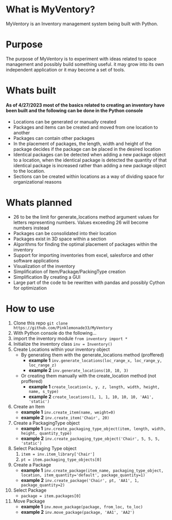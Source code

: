 # What is MyVentory?

MyVentory is an Inventory management system being built with Python. 

# Purpose 

The purpose of MyVentory is to experiment with ideas related to space management and 
possibly build something useful. it may grow into its own independent application or it
may become a set of tools.

# Whats built

#### As of 4/27/2023 most of the basics related to creating an inventory have been built and the following can be done in the Python console

- Locations can be generated or manually created
- Packages and items can be created and moved from one location to another
- Packages can contain other packages
- In the placement of packages, the length, width and height of the package decides if the package can be placed in the desired location
- Identical packages can be detected when adding a new package object to a location, when the identical package is detected the quantity of that identical package is increased rather than adding a new package object to the location.
- Sections can be created within locations as a way of dividing space for organizational reasons

# Whats planned

- 26 to be the limit for generate_locations method argument values for letters representing numbers. Values exceeding 26 will become numbers instead
- Packages can be consolidated into their location
- Packages exist in 3D space within a section
- Algorithms for finding the optimal placement of packages within the inventory
- Support for importing inventories from excel, salesforce and other software applications
- Visualization of the inventory
- Simplification of Item/Package/PackingType creation
- Simplification By creating a GUI
- Large part of the code to be rewritten with pandas and possibly Cython for optimization

# How to use 

1. Clone this repo `git clone https://github.com/Pinklemonade33/MyVentory`
2. With Python console do the following...
3. import the inventory module `from inventory import *`
4. Initialize the inventory class `inv = Inventory()`
5. Create Locations within your inventory object
    - By generating them with the generate_locations method (proffered)
        * **example 1** `inv.generate_locations(loc_range_x, loc_range_y, loc_range_z)`
        * **example 2** `inv.generate_locations(10, 10, 3)`
    - Or creating them manually with the create_location method (not proffered)
        * **example 1** `create_location(x, y, z, length, width, height, name, s_type)`
        * **example 2** `create_locations(1, 1, 1, 10, 10, 10, 'AA1', 'static')`
6. Create an Item 
    - **example 1** `inv.create_item(name, weight=0)`
    - **example 2** `inv.create_item('Chair', 20)`
7. Create a PackagingType object
    - **example 1** `inv.create_packaging_type_object(item, length, width, height, quantity_type)`
    - **example 2** `inv.create_packaging_type_object('Chair', 5, 5, 5, 'static')`
8. Select Packaging Type object 
    1. `item = inv.item_library['Chair']`
    2. `pt = item.packaging_type_objects[0]`
9. Create a Package
    - **example 1** `inv.create_package(item_name, packaging_type_object, location, item_quantity='default', package_quantity=1)`
    - **example 2** `inv.create_package('Chair', pt, 'AA1', 1, package_quantity=2)`
10. Select Package
    - `package = item.packages[0]`
11. Move Package
    - **example 1** `inv.move_package(package, from_loc, to_loc)`
    - **example 2** `inv.move_package(package, 'AA1', 'AA2')`
